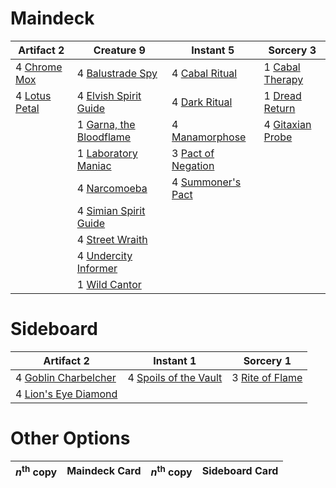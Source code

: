 
# Maindeck

|                                       Artifact 2                                       |                                            Creature 9                                            |                                          Instant 5                                          |                                        Sorcery 3                                        |
|----------------------------------------------------------------------------------------|--------------------------------------------------------------------------------------------------|---------------------------------------------------------------------------------------------|-----------------------------------------------------------------------------------------|
|4 [Chrome Mox](http://gatherer.wizards.com/Pages/Card/Details.aspx?multiverseid=None)   |4 [Balustrade Spy](http://gatherer.wizards.com/Pages/Card/Details.aspx?multiverseid=438646)       |4 [Cabal Ritual](http://gatherer.wizards.com/Pages/Card/Details.aspx?multiverseid=382877)    |1 [Cabal Therapy](http://gatherer.wizards.com/Pages/Card/Details.aspx?multiverseid=None) |
|4 [Lotus Petal](http://gatherer.wizards.com/Pages/Card/Details.aspx?multiverseid=420602)|4 [Elvish Spirit Guide](http://gatherer.wizards.com/Pages/Card/Details.aspx?multiverseid=184542)  |4 [Dark Ritual](http://gatherer.wizards.com/Pages/Card/Details.aspx?multiverseid=None)       |1 [Dread Return](http://gatherer.wizards.com/Pages/Card/Details.aspx?multiverseid=270463)|
|                                                                                        |1 [Garna, the Bloodflame](http://gatherer.wizards.com/Pages/Card/Details.aspx?multiverseid=443082)|4 [Manamorphose](http://gatherer.wizards.com/Pages/Card/Details.aspx?multiverseid=370568)    |4 [Gitaxian Probe](http://gatherer.wizards.com/Pages/Card/Details.aspx?multiverseid=None)|
|                                                                                        |1 [Laboratory Maniac](http://gatherer.wizards.com/Pages/Card/Details.aspx?multiverseid=230788)    |3 [Pact of Negation](http://gatherer.wizards.com/Pages/Card/Details.aspx?multiverseid=370354)|                                                                                         |
|                                                                                        |4 [Narcomoeba](http://gatherer.wizards.com/Pages/Card/Details.aspx?multiverseid=370359)           |4 [Summoner's Pact](http://gatherer.wizards.com/Pages/Card/Details.aspx?multiverseid=370563) |                                                                                         |
|                                                                                        |4 [Simian Spirit Guide](http://gatherer.wizards.com/Pages/Card/Details.aspx?multiverseid=442137)  |                                                                                             |                                                                                         |
|                                                                                        |4 [Street Wraith](http://gatherer.wizards.com/Pages/Card/Details.aspx?multiverseid=370428)        |                                                                                             |                                                                                         |
|                                                                                        |4 [Undercity Informer](http://gatherer.wizards.com/Pages/Card/Details.aspx?multiverseid=366271)   |                                                                                             |                                                                                         |
|                                                                                        |1 [Wild Cantor](http://gatherer.wizards.com/Pages/Card/Details.aspx?multiverseid=96934)           |                                                                                             |                                                                                         |


# Sideboard

|                                          Artifact 2                                           |                                           Instant 1                                           |                                        Sorcery 1                                         |
|-----------------------------------------------------------------------------------------------|-----------------------------------------------------------------------------------------------|------------------------------------------------------------------------------------------|
|4 [Goblin Charbelcher](http://gatherer.wizards.com/Pages/Card/Details.aspx?multiverseid=413764)|4 [Spoils of the Vault](http://gatherer.wizards.com/Pages/Card/Details.aspx?multiverseid=46572)|3 [Rite of Flame](http://gatherer.wizards.com/Pages/Card/Details.aspx?multiverseid=121217)|
|4 [Lion's Eye Diamond](http://gatherer.wizards.com/Pages/Card/Details.aspx?multiverseid=383000)|                                                                                               |                                                                                          |


# Other Options

|*n*<sup>th</sup> copy|Maindeck Card|*n*<sup>th</sup> copy|Sideboard Card|
|---------------------|-------------|---------------------|--------------|

